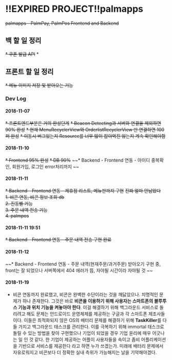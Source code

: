# !!EXPIRED PROJECT!!palmapps
~~palmapps - PalmPay, PalmPos Frontend and Backend~~

## 백 할 일 정리
~~* 쿠폰 발급 API~~
* 

## 프론트 할 일 정리
~~* 메뉴 이미지 저장 및 받아오는 기능~~

### Dev Log
#### 2018-11-07
~~* 프론트엔드부분은 거의 완성단계~~
~~* Beacon Detecting과 서버와 연결을 제외하면 90% 완성~~
~~* 현재 MenuRecyclerView와 OrderlistRecyclerView 만 연결하면 100퍼 완성~~
~~* 이동시 버그있는지 Resource를 너무 많이 잡아먹진 않는지 계속 확인해야함~~

#### 2018-11-10
~~* Frontend 95% 완성~~
~~* DB 90%~~
~~* Backend - Frontend 연동 - 아이디 중복확인, 회원가입, 로그인 error처리까지 ~~

#### 2018-11-11
~~* Backend - Frontend 연동 - 제휴점 리스트, 메뉴판까지 구현~~
~~진짜 얼마 안남았다<br>~~
~~1. 비콘 연동, 비콘 정보 조회 db<br>~~
~~2. 진동벨 기능<br>~~
~~3. 주문 내역 전송 기능<br>~~
~~4. palmpos<br>~~

#### 2018-11-11 19:51
~~* Backend - Frontend 연동 - 주문 내역 전송 구현 완료~~

#### 2018-11-12
~~* Backend - Frontend 연동 - 주문 내역(현재주문/과거주문) 받아오기 구현 중, front는 잘 되었으나 서버쪽에서 404 에러가 뜸, 자야될 시간이라 자야될 것 ~~

#### 2018-11-19
* 비콘 연동까지 완료했고, 비콘은 완벽한 수단이라는 것을 깨닳았으나. 치명적인 문제가 하나 존재한다. 그것은 바로 **비콘을 이용하기 위해 사용자는 스마트폰의 블루투스 기능과 위치 기능을 켜놓아야 한다**. 이걸 해결하기 위해 백그라운드 서비스로 돌리려고 해도 문제는 안드로이드 운영체제를 제공하는 구글과 각 스마트폰 제조사들이다. 이들은 최적화되지 않은 OS의 배터리 문제를 해결하기 위해 **TaskKiller**를 다들 가지고 백그라운드 태스크를 관리한다. 이를 극복하기 위해 immortal 태스크로 돌릴 수 있는 방법을 찾아 구현했으나 기업이 되었을 경우 기업 윤리에 매우 어긋나는 일 인 것 같다. 한 기업이 제공하는 어플이 사용자들을 속이고 좀비 어플리케이션을 기반으로 서비스를 제공한다 라고 하면 누가 쓰겠는가. 미래에 배터리 문제에서 자유로워지고 비콘보다 더 정확한 실내 측위가 가능해지는 날을 기약해야겠다.
